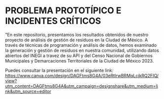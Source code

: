 # PROBLEMA PROTOTÍPICO E INCIDENTES CRÍTICOS

"En este repositorio, presentamos los resultados obtenidos de nuestro proyecto de análisis de gestión de residuos en la Ciudad de México. 
A través de técnicas de programación y análisis de datos, hemos examinado la generación y gestión de residuos en nuestra comunidad, utilizando datos abiertos del INEGI a travez de su API y del Censo Nacional de Gobiernos Municipales y Demarcaciones Territoriales de la Ciudad de México 2023. 

Puedes consultar la presentación en el siguiente link:
https://www.canva.com/design/DAGFtms8G4A/03eRtIrwBRMqLcjkRQ2FIQ/view?utm_content=DAGFtms8G4A&utm_campaign=designshare&utm_medium=link&utm_source=editor
